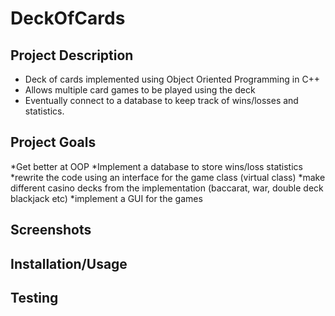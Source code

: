 # DeckOfCards
## Project Description
* Deck of cards implemented using Object Oriented Programming in C++
* Allows multiple card games to be played using the deck
* Eventually connect to a database to keep track of wins/losses and statistics.
## Project Goals
*Get better at OOP
*Implement a database to store wins/loss statistics
*rewrite the code using an interface for the game class (virtual class)
*make different casino decks from the implementation (baccarat, war, double deck blackjack etc)
*implement a GUI for the games
## Screenshots

## Installation/Usage

## Testing
